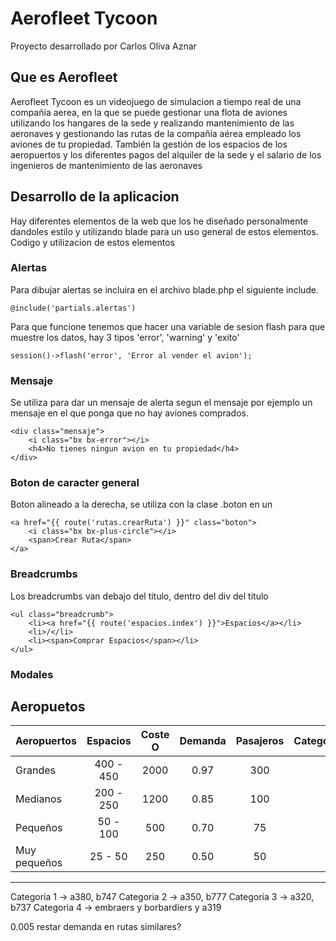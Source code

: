 # Aerofleet Tycoon

Proyecto desarrollado por Carlos Oliva Aznar

## Que es Aerofleet

Aerofleet Tycoon es un videojuego de simulacion a tiempo real de una compañia aerea, en la que se puede gestionar una flota de aviones utilizando los hangares de la sede y realizando mantenimiento de las aeronaves y gestionando las rutas de la compañía aérea empleado los aviones de tu propiedad. También la gestión de los espacios de los aeropuertos y los diferentes
pagos del alquiler de la sede y el salario de los ingenieros de mantenimiento de las aeronaves

## Desarrollo de la aplicacion

Hay diferentes elementos de la web que los he diseñado personalmente dandoles estilo y utilizando blade para un uso general de estos elementos. Codigo y utilizacion de estos elementos

### Alertas

Para dibujar alertas se incluira en el archivo blade.php el siguiente include.

```
@include('partials.alertas')
```

Para que funcione tenemos que hacer una variable de sesion flash para que muestre los datos, hay 3 tipos 'error', 'warning' y 'exito'

```
session()->flash('error', 'Error al vender el avion');
```

### Mensaje

Se utiliza para dar un mensaje de alerta segun el mensaje por ejemplo un mensaje en el que ponga que no hay aviones comprados.

```
<div class="mensaje">
    <i class="bx bx-error"></i>
    <h4>No tienes ningun avion en tu propiedad</h4>
</div>
```

### Boton de caracter general

Boton alineado a la derecha, se utiliza con la clase .boton en un <a>

```
<a href="{{ route('rutas.crearRuta') }}" class="boton">
    <i class="bx bx-plus-circle"></i>
    <span>Crear Ruta</span>
</a>
```

### Breadcrumbs

Los breadcrumbs van debajo del titulo, dentro del div del titulo

```
<ul class="breadcrumb">
    <li><a href="{{ route('espacios.index') }}">Espacios</a></li>
    <li>/</li>
    <li><span>Comprar Espacios</span></li>
</ul>
```

### Modales


## Aeropuetos

| Aeropuertos   | Espacios      | Coste O  | Demanda | Pasajeros | Categoria  |
| :------------ | :----------:  | :------: | :------:| :--------:| ---------: |
| Grandes       |   400 - 450   | 2000     | 0.97    | 300       | 1          |
| Medianos      |   200 - 250   | 1200     | 0.85    | 100       | 2          |
| Pequeños      |   50 - 100    | 500      | 0.70    | 75        | 3          |
| Muy pequeños  |   25 - 50     | 250      | 0.50    | 50        | 4          |

***
Categoria 1 -> a380, b747
Categoria 2 -> a350, b777
Categoria 3 -> a320, b737
Categoria 4 -> embraers y borbardiers y a319

0.005 restar demanda en rutas similares?
